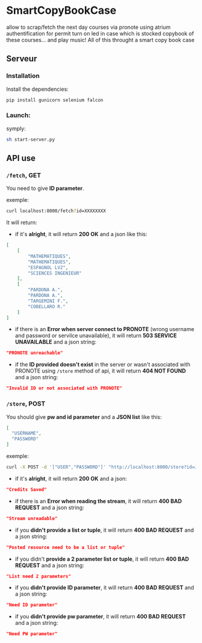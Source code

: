 # SmartCopyBookCase
allow to scrap/fetch the next day courses via pronote using atrium authentification for permit turn on led in case which is stocked copybook of these courses... and play music! 
All of this throught a smart copy book case

## Serveur

### Installation

Install the dependencies:

```bash
pip install gunicorn selenium falcon
```
### Launch:

symply:

```bash
sh start-server.py
```

## API use



### `/fetch`, GET

You need to give __ID parameter__.

exemple:

```bash
curl localhost:8000/fetch?id=XXXXXXXX
```

It will return:

+ if it's __alright__, it will return __200 OK__ and a json like this:

```json
[
    [
        "MATHEMATIQUES",
        "MATHEMATIQUES",
        "ESPAGNOL LV2",
        "SCIENCES INGENIEUR"
    ],
    [
        "PARDONA A.",
        "PARDONA A.",
        "TARGEMINI F.",
        "COBELLARO R."
    ]
]
```

+ if there is an __Error when server connect to PRONOTE__ (wrong username and password or servilce unavailable), it will return __503 SERVICE UNAVAILABLE__ and a json string:

```json
"PRONOTE unreachable"
```

+ if the __ID provided doesn't exist__ in the server or wasn't associated with PRONOTE using `/store` method of api, it will return __404 NOT FOUND__ and a json string:

```json
"Invalid ID or not associated with PRONOTE"
```



### `/store`, POST

You should give __pw and id parameter__ and a __JSON list__ like this:

```json
[
  "USERNAME",
  "PASSWORD"
]
```

exemple:

```bash
curl -X POST -d '["USER","PASSWORD"]' "http://localhost:8000/store?id=JBHP0QVX&pw=ZXPJC3HA"

```

+ if it's __alright__, it will return __200 OK__ and a json:
```json
"Credits Saved"
```

+ if there is an __Error when reading the stream__, it will  return __400 BAD REQUEST__ and a json string:

```json
"Stream unreadable"
```

+ if you __didn't provide a list or tuple__, it will  return __400 BAD REQUEST__ and a json string:

```json
"Posted resource need to be a list or tuple"
```

+ if you didn't __provide a 2 parameter list or tuple__, it will  return __400 BAD REQUEST__ and a json string:

```json
"List need 2 parameters"
```

+ if you __didn't provide ID parameter__, it will  return __400 BAD REQUEST__ and a json string:

```json
"Need ID parameter"
```

+ if you __didn't provide pw parameter__, it will  return __400 BAD REQUEST__ and a json string:

```json
"Need PW parameter"
```

